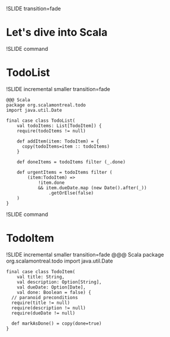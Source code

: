 !SLIDE transition=fade
# Let's dive into Scala #

!SLIDE command
# TodoList #

!SLIDE incremental smaller transition=fade

    @@@ Scala
	package org.scalamontreal.todo
	import java.util.Date
	
	final case class TodoList(
	    val todoItems: List[TodoItem]) {
	    require(todoItems != null)
	    
	    def addItem(item: TodoItem) = {
	      copy(todoItems=item :: todoItems) 
	    }
	    
	    def doneItems = todoItems filter (_.done)
	    
	    def urgentItems = todoItems filter (
	        (item:TodoItem) => 
	            !item.done 
	            && item.dueDate.map (new Date().after(_))
	                .getOrElse(false)
	    )
	}

!SLIDE command
# TodoItem #

!SLIDE incremental smaller transition=fade
    @@@ Scala
    package org.scalamontreal.todo
	import java.util.Date
	
	final case class TodoItem(
	    val title: String, 
	    val description: Option[String], 
	    val dueDate: Option[Date], 
	    val done: Boolean = false) {
	  // paranoid preconditions
	  require(title != null)
	  require(description != null)
	  require(dueDate != null)
	
	  def markAsDone() = copy(done=true)
	}